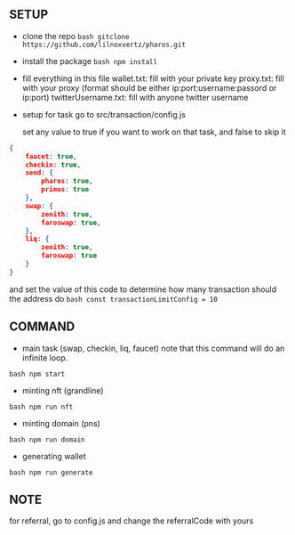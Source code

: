 ## SETUP

- clone the repo
  `bash
 gitclone https://github.com/lilnoxvertz/pharos.git
`

- install the package
  `bash
 npm install
`

- fill everything in this file
  wallet.txt: fill with your private key
  proxy.txt: fill with your proxy (format should be either ip:port:username:passord or ip:port)
  twitterUsername.txt: fill with anyone twitter username

- setup for task
  go to src/transaction/config.js

  set any value to true if you want to work on that task, and false to skip it
```json
{
    faucet: true,
    checkin: true,
    send: {
        pharos: true,
        primus: true
    },
    swap: {
        zenith: true,
        faroswap: true,
    },
    liq: {
        zenith: true,
        faroswap: true
    }
}
```
  and set the value of this code to determine how many transaction should the address do
  `bash
 const transactionLimitConfig = 10
`

## COMMAND

- main task (swap, checkin, liq, faucet)
  note that this command will do an infinite loop.

`bash
 npm start
`

- minting nft (grandline)

`bash
 npm run nft
`

- minting domain (pns)

`bash
 npm run domain
`

- generating wallet

`bash
 npm run generate
`

## NOTE

for referral, go to config.js and change the referralCode with yours
